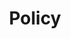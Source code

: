 ---
layout: page
title: Policy
nav: true
nav_order: 4
dropdown: true
children:
    - title: Overview
      permalink: /policy/#
    - title: divider
    - title: AI governance
      permalink: /policy/#governance
    - title: divider
    - title: Algorithmic hiring
      permalink: /policy/#hiring
---